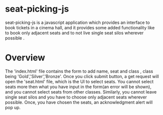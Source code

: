 seat-picking-js
===============
seat-picking-js is a javascript application which provides an interface to book tickets in a cinema hall, and it provides some added functionality like to book only adjacent seats and to not live single seat silos wherever possible . 

Overview
==============
The 'index.html' file contains the form to add name, seat and class , class being 'Gold','Silver','Bronze'. 
Once you click submit button, a get request will open the 'seat.html' file, which is the UI to select seats. You cannot select seats more then what you have input in the form(an error will be shown), and you cannot select seats from other classes. Similarly, you cannot leave single seat silos and you have to choose only adjacent seats wherever possible. 
Once, you have chosen the seats, an acknowledgment alert will pop up.
